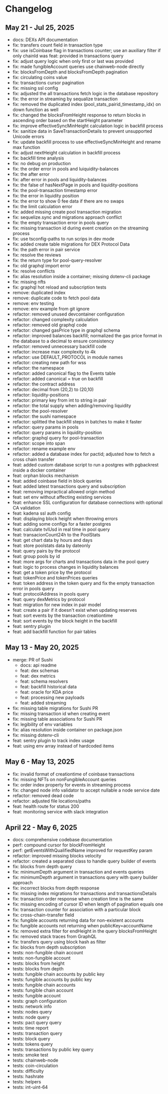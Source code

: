 # Changelog

## May 21 - Jul 25, 2025

- docs: DEXs API documentation
- fix: transfers count field in transaction type
- fix: use isCoinbase flag in transactions counter; use an auxiliary filter if only chainId was feat: provided in transactions query
- fix: adjust query logic when only first or last was provided
- fix: made fungibleAccount queries use chainweb-node directly
- fix: blocksFromDepth and blocksFromDepth pagination
- fix: circulating coins value
- fix: transactions cursor pagination
- fix: missing ssl config
- fix: adjusted the all transactions fetch logic in the database repository
- fix: the error in streaming by sequalize transaction
- fix: removed the duplicated index (pool_stats_pairid_timestamp_idx) on down function as well
- fix: changed the blocksFromHeight response to return blocks in ascending order based on the startHeight parameter
- fix: improve effectiveSyncMinHeight calculation logic in backfill process
- fix: sanitize data in SaveTransactionDetails to prevent unsupported Unicode errors
- fix: update backfill process to use effectiveSyncMinHeight and rename max function
- fix: adjust nextHeight calculation in backfill process
- fix: backfill time analysis
- fix: no debug on production
- fix: the order error in pools and luiquidity-balances
- fix: the after error
- fix: after error in pools and liquidity-balances
- fix: the false of hasNextPage in pools and liquidity-positions
- fix: the pool-transaction timestamp error
- fix: the error in liquidity position
- fix: the error to show 0 fee data if there are no swaps
- fix: the limit calculation error
- fix: added missing create pool transaction migration
- fix: sequelize.sync and migrations approach conflict
- fix: the empty transaction error in pools query
- fix: missing transaction id during event creation on the streaming process
- fix: use tsconfig-paths to run scrips in dev mode
- fix: added create table migrations for DEX Protocol Data
- fix: the path error in pair service
- fix: resolve the reviews
- fix: the return type for pool-query-resolver
- fix: old graphql import error
- fix: resolve conflicts
- fix: alias resolution inside a container; missing dotenv-cli package
- fix: missing nfts
- fix: graphql hot reload and subscription tests
- remove: duplicated index
- remove: duplicate code to fetch pool data
- remove: env testing
- remove: env example from git ignore
- refactor: removed unused devcontainer configuration
- refactor: changed complexity calculation
- refactor: removed old graphql code
- refactor: changed gasPrice type in graphql schema
- refactor: improved balances backfill; normalized the gas price format in the database to a decimal to ensure consistency
- refactor: removed unnecessary backfill code
- refactor: increase max complexity to 4k
- refactor: use DEFAULT_PROTOCOL in module names
- refactor: creating new path for wss
- refactor: the namespace
- refactor: added canonical flag to the Events table
- refactor: added canonical = true on backfill
- refactor: the contract address
- refactor: decimal from (20,2) to (20,10)
- refactor: liquidity-positions
- refactor: primary key from int to string in pair
- refactor: the total supply when adding/removing liquidity
- refactor: the pool-resolver
- refactor: the sushi namespace
- refactor: splitted the backfill steps in batches to make it faster
- refactor: query params in pools
- refactor: query params in liquidity-position
- refactor: graphql query for pool-transaction
- refactor: scope into span
- refactor: rename example env
- refactor: added a database index for pactid; adjusted how to fetch a cross chain transfer
- feat: added custom database script to run a postgres with pgbackrest inside a docker container
- feat: orphan blocks mechanism
- feat: added coinbase field in block queries
- feat: added latest transactions query and subscription
- feat: removing impractical allowed origin method
- feat: set env without affecting existing services
- feat: enhance SSL configuration for database connections with optional CA validation
- feat: kadena ssl auth config
- feat: displaying block height when throwing errors
- feat: adding some configs for a faster postgres
- feat: calculate tvlUsd in real time in pool query
- feat: transacionCount24h to the PoolStats
- feat: get chart data by hours and days
- feat: store poolstats data by dateonly
- feat: query pairs by the protocol
- feat: group pools by id
- feat: more args for charts and transactions data in the pool query
- feat: logic to process changes in liquidity balances
- feat: get a token price by the protocol
- feat: tokenPrice and tokenPrices queries
- feat: token address in the token query and fix the empty transaction error in pools query
- feat: protocolAddress in pools query
- feat: query dexMetrics by protocol
- feat: migration for new index in pair model
- feat: create a pair if it doesn't exist when updating reserves
- feat: sort events by the transaction creationtime
- feat: sort events by the block height in the backfill
- feat: sentry plugin
- feat: add backfill function for pair tables

## May 13 - May 20, 2025

- merge: PR of Sushi
  - docs: api readme
  - feat: dex schemas
  - feat: dex metrics
  - feat: schema resolvers
  - feat: backfill historical data
  - feat: oracle for KDA price
  - feat: processing new payloads
  - feat: added streaming
- fix: missing table migrations for Sushi PR
- fix: missing transaction id when creating event
- fix: missing table associations for Sushi PR
- fix: legibility of env variables
- fix: alias resolution inside container on package.json
- fix: missing dotenv-cli
- feat: sentry plugin to track index usage
- feat: using env array instead of hardcoded items

## May 6 - May 13, 2025

- fix: invalid format of creationtime of coinbase transactions
- fix: missing NFTs on nonFungibleAccount queries
- fix: order index property for events in streaming process
- fix: changed node info validator to accept nullable a node service date
- refactor: removed dead code
- refactor: adjusted file locations/paths
- feat: health route for status 200
- feat: monitoring service with slack integration

## April 22 - May 6, 2025

- docs: comprehensive codebase documentation
- perf: compound cursor for blockFromHeight
- perf: getEventsWithQualifiedName improved for requestKey param
- refactor: improved missing blocks velocity
- refactor: created a separated class to handle query builder of events
- fix: blocks from depth query
- fix: minimumDepth argument in transaction and events queries
- fix: minimumDepth argument in transactions query with query builder approach
- fix: incorrect blocks from depth response
- fix: missing index migrations for transactions and transactionsDetails
- fix: transaction order response when creation time is the same
- fix: missing encoding of cursor ID when length of pagination equals one
- fix: transaction counter for association with a particular block
- fix: cross-chain-transfer field
- fix: fungible accounts returning data for non-existent accounts
- fix: fungible accounts not returning when publicKey=accountName
- fix: removed extra filter for endHeight in the query blocksFromHeight
- fix: removed stack traces from GraphQL
- fix: transfers query using block hash as filter
- fix: blocks from depth subscription
- tests: non-fungible chain account
- tests: non-fungible account
- tests: blocks from height
- tests: blocks from depth
- tests: fungible chain accounts by public key
- tests: fungible accounts by public key
- tests: fungible chain accounts
- tests: fungible chain account
- tests: fungible account
- tests: graph configuration
- tests: network info
- tests: nodes query
- tests: node query
- tests: pact query query
- tests: time report
- tests: transaction query
- tests: block query
- tests: tokens query
- tests: transactions by public key query
- tests: smoke test
- tests: chainweb-node
- tests: coin-circulation
- tests: difficulty
- tests: hashrate
- tests: helpers
- tests: int-uint-64
